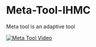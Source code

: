 # Meta-Tool-IHMC

Meta tool is an adaptive tool

[![Meta Tool Video](https://youtu.be/Nru2wm1hwAQ/0.jpg)](https://youtu.be/Nru2wm1hwAQ)
